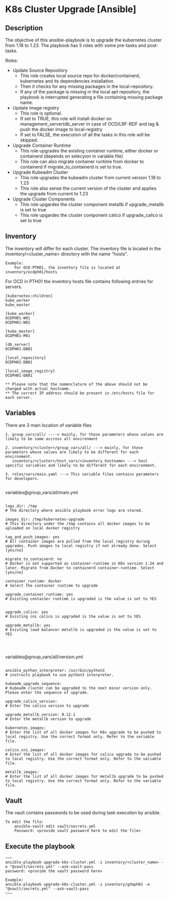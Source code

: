 K8s Cluster Upgrade [Ansible]
============================================================================

Description
----------------------------------------------------------------------------
The objective of this ansible-playbook is to upgrade the kubernetes cluster from 1.18 to 1.23.
The playbook has 5 roles with some pre-tasks and post-tasks.


Roles:
- Update Source Repository
	- This role creates local source repo for docker/containerd, kubernetes and its dependencies installation.
	- Then it checks for any missing packages in the local-repository.
	- If any of the package is missing in the local apt repository, the playbook is interrupted generating a file containing missing package name.
- Update image registry
	- This role is optional.
	- If set to TRUE, this role will install docker on management_server(db_server in case of OCD/LRF-RDF and tag & push the docker image to local-registry
	- If set to FALSE, the execution of all the tasks in this role will be skipped.
- Upgrade Container Runtime
	- This role upgrades the existing container runtime, either docker or containerd (depends on selecyion in variable file)
	- This role can also migrate container runtime from docker to containerd if migrate_to_containerd is set to true.	
- Upgrade Kubeadm Cluster
	- This role upgrades the kubeadm cluster from current version 1.18 to 1.23
	- This role also sense the current version of the cluster and applies the upgrade from current to 1.23
- Upgrade Cluster Components
	- This role upgardes the cluster component metallb if upgrade_metallb is set to true
	- This role upgardes the cluster component calico if upgrade_calico is set to true

	

Inventory
----------------------------------------------------------------------------
The inventory will differ for each cluster.
The inventory file is located in the inventory/<cluster_name> directory with the name "hosts".
~~~
Example:
	For OCD-PTH01, the inventory file is located at inventory/ocdph01/hosts

~~~
For OCD in PTH01 the inventory hosts file contains following entries for servers.

~~~
[kubernetes:children]
kube_worker
kube_master

[kube_worker]
OCDPH01-W01
OCDPH01-W02

[kube_master]
OCDPH01-M01

[db_server]
OCDPH01-DB01

[local_repository]
OCDPH01-DB01

[local_image_registry]
OCDPH01-DB01

** Please note that the nomenclature of the above should not be changed with actual hostname.
** The correct IP address should be present in /etc/hosts file for each server.

~~~

Variables
----------------------------------------------------------------------------
There are 3 main location of variable files
~~~
1. group_vars/all/ ----> mainly, for those parameters whose values are likely to be same accross all environment

2. inventory/<cluster>/group_vars/all/ ---> mainly, for those parameters whose values are likely to be different for each environment.
   inventory/<cluster>/host_vars/<inventory_hostname> ---> host specific variables and likely to be different for each environment.
   
3. roles/vars/main.yaml ---> This variable files contains parameters for developers.
	
~~~

variables@group_vars/all/main.yml
~~~

logs_dir: /tmp
# The directory where ansible playbook error logs are stored.

images_dir: /tmp/kubernetes-upgrade
# This directory under the /tmp contains all docker images to be uploaded on local docker registry

tag_and_push_images: yes
# All container images are pulled from the local registry during upgrades. Push images to local registry if not already done. Select [yes/no]

migrate_to_containerd: no
# Docker is not supported as container-runtime in K8s version 1.24 and later. Migrate from Docker to containerd container-runtime. Select [yes/no]

container_runtime: docker
# Select the container runtime to upgrade

upgrade_container_runtime: yes
# Existing container runtime is upgraded is the value is set to YES


upgrade_calico: yes
# Existing cni calico is upgraded is the value is set to YES

upgrade_metallb: yes
# Existing load balancer metallb is upgraded is the value is set to YES




~~~

variables@group_vars/all/version.yml
~~~

ansible_python_interpreter: /usr/bin/python3
# instructs playbook to use python3 interpreter.

kubeadm_upgrade_sequence:
# Kubeadm cluster can be upgraded to the next minor version only. Please enter the sequence of upgrade.

upgrade_calico_version:
# Enter the calico version to upgrade

upgrade_metallb_version: 0.12.1
# Enter the metallb version to upgrade

kubernetes_images:
# Enter the list of all docker images for K8s upgrade to be pushed to local registry. Use the correct format only. Refer to the variable file.

calico_cni_images:
# Enter the list of all docker images for calico upgrade to be pushed to local registry. Use the correct format only. Refer to the variable file.

metallb_images:
# Enter the list of all docker images for metallb upgrade to be pushed to local registry. Use the correct format only. Refer to the variable file.

~~~

Vault
----------------------------------------------------------------------------
The vault contains passwords to be used during task execution by ansible.
~~~
To edit the file:
	ansible-vault edit vault/secrets.yml
	Password: <provide vault password here to edit the file>
~~~


Execute the playbook
-----------------------------------------------------------------------------

	~~~
	ansible-playbook upgrade-k8s-cluster.yml -i inventory/<cluster_name> -e "@vault/secrets.yml" --ask-vault-pass
	password: <provide the vault password here>

	Example:
	ansible-playbook upgrade-k8s-cluster.yml -i inventory/gdaph01 -e "@vault/secrets.yml" --ask-vault-pass
	~~~


